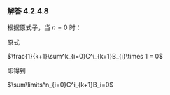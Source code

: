 ### 解答 4.2.4.8

根据原式子，当 $n=0$ 时：

原式

$\frac{1}{k+1}\sum^k_{i=0}C^i_{k+1}B_{i}\times 1 = 0$

即得到

$\sum\limits^n_{i=0}C^i_{k+1}B_i=0$

